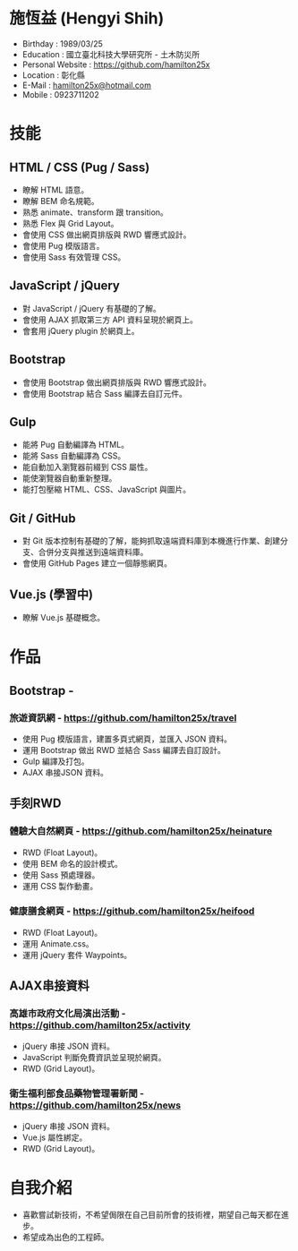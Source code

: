 # 施恆益 (Hengyi Shih)
* Birthday : 1989/03/25
* Education : 國立臺北科技大學研究所 - 土木防災所
* Personal Website : https://github.com/hamilton25x
* Location : 彰化縣
* E-Mail : hamilton25x@hotmail.com
* Mobile : 0923711202

# 技能
## HTML / CSS (Pug / Sass)
* 瞭解 HTML 語意。
* 瞭解 BEM 命名規範。
* 熟悉 animate、transform 跟 transition。
* 熟悉 Flex 與 Grid Layout。
* 會使用 CSS 做出網頁排版與 RWD 響應式設計。
* 會使用 Pug 模版語言。
* 會使用 Sass 有效管理 CSS。
## JavaScript / jQuery
* 對 JavaScript / jQuery 有基礎的了解。
* 會使用 AJAX 抓取第三方 API 資料呈現於網頁上。
* 會套用 jQuery plugin 於網頁上。
## Bootstrap 
* 會使用 Bootstrap 做出網頁排版與 RWD 響應式設計。
* 會使用 Bootstrap 結合 Sass 編譯去自訂元件。
## Gulp
* 能將 Pug 自動編譯為 HTML。
* 能將 Sass 自動編譯為 CSS。
* 能自動加入瀏覽器前綴到 CSS 屬性。
* 能使瀏覽器自動重新整理。
* 能打包壓縮 HTML、CSS、JavaScript 與圖片。

## Git / GitHub
* 對 Git 版本控制有基礎的了解，能夠抓取遠端資料庫到本機進行作業、創建分支、合併分支與推送到遠端資料庫。
* 會使用 GitHub Pages 建立一個靜態網頁。
## Vue.js (學習中)
* 瞭解 Vue.js 基礎概念。

# 作品
## Bootstrap - 
### 旅遊資訊網 - https://github.com/hamilton25x/travel
* 使用 Pug 模版語言，建置多頁式網頁，並匯入 JSON 資料。
* 運用 Bootstrap 做出 RWD 並結合 Sass 編譯去自訂設計。
* Gulp 編譯及打包。
* AJAX 串接JSON 資料。
## 手刻RWD
### 體驗大自然網頁 - https://github.com/hamilton25x/heinature
* RWD (Float Layout)。
* 使用 BEM 命名的設計模式。
* 使用 Sass 預處理器。
* 運用 CSS 製作動畫。
### 健康膳食網頁 - https://github.com/hamilton25x/heifood
* RWD (Float Layout)。
* 運用 Animate.css。
* 運用 jQuery 套件 Waypoints。
## AJAX串接資料
### 高雄市政府文化局演出活動 - https://github.com/hamilton25x/activity
* jQuery 串接 JSON 資料。
* JavaScript 判斷免費資訊並呈現於網頁。
* RWD (Grid Layout)。
### 衛生福利部食品藥物管理署新聞 - https://github.com/hamilton25x/news
* jQuery 串接 JSON 資料。
* Vue.js 屬性綁定。
* RWD (Grid Layout)。
# 自我介紹
* 喜歡嘗試新技術，不希望侷限在自己目前所會的技術裡，期望自己每天都在進步。
* 希望成為出色的工程師。
